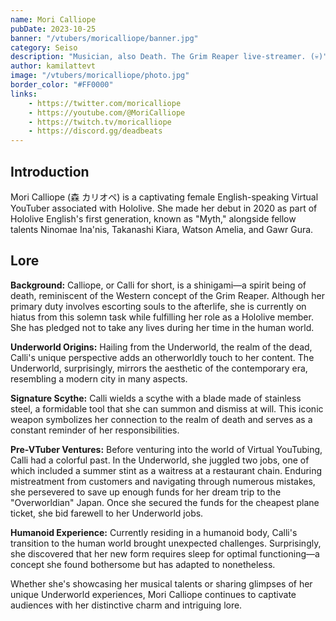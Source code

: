 ```yaml
---
name: Mori Calliope
pubDate: 2023-10-25
banner: "/vtubers/moricalliope/banner.jpg"
category: Seiso
description: "Musician, also Death. The Grim Reaper live-streamer. (💀)"
author: kamilattevt
image: "/vtubers/moricalliope/photo.jpg"
border_color: "#FF0000"
links:
    - https://twitter.com/moricalliope
    - https://youtube.com/@MoriCalliope
    - https://twitch.tv/moricalliope
    - https://discord.gg/deadbeats
---
```


## Introduction

Mori Calliope (森 カリオペ) is a captivating female English-speaking Virtual YouTuber associated with Hololive. She made her debut in 2020 as part of Hololive English's first generation, known as "Myth," alongside fellow talents Ninomae Ina'nis, Takanashi Kiara, Watson Amelia, and Gawr Gura.

## Lore

**Background:**
Calliope, or Calli for short, is a shinigami—a spirit being of death, reminiscent of the Western concept of the Grim Reaper. Although her primary duty involves escorting souls to the afterlife, she is currently on hiatus from this solemn task while fulfilling her role as a Hololive member. She has pledged not to take any lives during her time in the human world.

**Underworld Origins:**
Hailing from the Underworld, the realm of the dead, Calli's unique perspective adds an otherworldly touch to her content. The Underworld, surprisingly, mirrors the aesthetic of the contemporary era, resembling a modern city in many aspects.

**Signature Scythe:**
Calli wields a scythe with a blade made of stainless steel, a formidable tool that she can summon and dismiss at will. This iconic weapon symbolizes her connection to the realm of death and serves as a constant reminder of her responsibilities.

**Pre-VTuber Ventures:**
Before venturing into the world of Virtual YouTubing, Calli had a colorful past. In the Underworld, she juggled two jobs, one of which included a summer stint as a waitress at a restaurant chain. Enduring mistreatment from customers and navigating through numerous mistakes, she persevered to save up enough funds for her dream trip to the "Overworldian" Japan. Once she secured the funds for the cheapest plane ticket, she bid farewell to her Underworld jobs.

**Humanoid Experience:**
Currently residing in a humanoid body, Calli's transition to the human world brought unexpected challenges. Surprisingly, she discovered that her new form requires sleep for optimal functioning—a concept she found bothersome but has adapted to nonetheless.

Whether she's showcasing her musical talents or sharing glimpses of her unique Underworld experiences, Mori Calliope continues to captivate audiences with her distinctive charm and intriguing lore.
